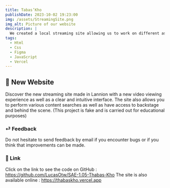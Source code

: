 ```yaml
---
title: Tabas’Kho
publishDate: 2023-10-02 19:23:00
img: /assets/StreamingSite.png
img_alt: Picture of our website
description: |
  We created a local streaming site allowing us to work on different aspects of an interent site such as interface, ergonomics, layout/design, UX/UI as well as quality and code sharing.
tags:
  - Html
  - Css
  - Figma
  - JavaScript
  - Vercel
---
```



## 🎉 New Website

> 

Discover the new streaming site made in Lannion with a new video viewing experience as well as a clear and intuitive interface. The site also allows you to perform various content searches as well as have access to backstage and behind the scene. (This project is fake and is carried out for educational purposes)

 

### ⏎ Feedback

Do not hesitate to send feedback by email if you encounter bugs or if you think that improvements can be made.


### 🔗 Link


 Click on the link to see the code on GitHub : https://github.com/LucasOtw/SAE-1.05-Thabas-Kho
 The site is also available online : https://thabaskho.vercel.app





